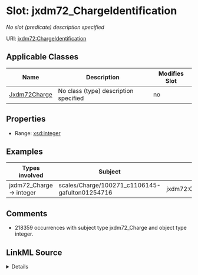 

# Slot: jxdm72_ChargeIdentification


_No slot (predicate) description specified_





URI: [jxdm72:ChargeIdentification](http://release.niem.gov/niem/domains/jxdm/7.2/#ChargeIdentification)



<!-- no inheritance hierarchy -->





## Applicable Classes

| Name | Description | Modifies Slot |
| --- | --- | --- |
| [Jxdm72Charge](../classes/Jxdm72Charge.md) | No class (type) description specified |  no  |







## Properties

* Range: [xsd:integer](http://www.w3.org/2001/XMLSchema#integer)






## Examples

| Types involved | Subject | Predicate | Object |
| --- | --- | --- | --- |
| jxdm72_Charge → integer | scales/Charge/100271_c1106145-gafulton01254716 | jxdm72:ChargeIdentification | 254716 |


## Comments

* 218359 occurrences with subject type jxdm72_Charge and object type integer.



## LinkML Source

<details>

```yaml
name: jxdm72_ChargeIdentification
description: No slot (predicate) description specified
comments:
- 218359 occurrences with subject type jxdm72_Charge and object type integer.
examples:
- description: jxdm72_Charge → integer
  object:
    example_object: '254716'
    example_object_type: integer
    example_predicate: jxdm72:ChargeIdentification
    example_subject: scales/Charge/100271_c1106145-gafulton01254716
    example_subject_type: jxdm72_Charge
from_schema: scales-kg-new
rank: 1000
slot_uri: jxdm72:ChargeIdentification
alias: jxdm72_ChargeIdentification
domain_of:
- jxdm72_Charge
range: integer

```
</details>